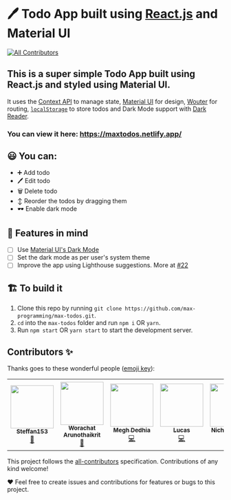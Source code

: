 # 🖊️ Todo App built using [React.js](https://reactjs.org/) and Material UI
<!-- ALL-CONTRIBUTORS-BADGE:START - Do not remove or modify this section -->
[![All Contributors](https://img.shields.io/badge/all_contributors-6-orange.svg?style=flat-square)](#contributors-)
<!-- ALL-CONTRIBUTORS-BADGE:END -->

## This is a super simple Todo App built using React.js and styled using Material UI.

It uses the [Context API](https://reactjs.org/docs/context.html) to manage state, [Material UI](https://material-ui.com/) for design, [Wouter](https://github.com/molefrog/wouter) for routing, [`localStorage`](https://developer.mozilla.org/en-US/docs/Web/API/Window/localStorage) to store todos and Dark Mode support with [Dark Reader](https://darkreader.org/).

### You can view it here: https://maxtodos.netlify.app/

## 😃 You can:

- ➕ Add todo
- 🖊️ Edit todo
- 🗑️ Delete todo
- ↕️ Reorder the todos by dragging them
- 🕶️ Enable dark mode

## 🧠 Features in mind

- [ ] Use [Material UI's Dark Mode](https://material-ui.com/customization/palette/#user-preference)
- [ ] Set the dark mode as per user's system theme
- [ ] Improve the app using Lighthouse suggestions. More at [#22](https://github.com/max-programming/max-todos/issues/22)

## 🏗️ To build it

1. Clone this repo by running `git clone https://github.com/max-programming/max-todos.git`.
2. `cd` into the `max-todos` folder and run `npm i` OR `yarn`.
3. Run `npm start` OR `yarn start` to start the development server.

## Contributors ✨

Thanks goes to these wonderful people ([emoji key](https://allcontributors.org/docs/en/emoji-key)):

<!-- ALL-CONTRIBUTORS-LIST:START - Do not remove or modify this section -->
<!-- prettier-ignore-start -->
<!-- markdownlint-disable -->
<table>
  <tr>
    <td align="center"><a href="https://github.com/Steffan153"><img src="https://avatars0.githubusercontent.com/u/40404519?v=4" width="100px;" alt=""/><br /><sub><b>Steffan153</b></sub></a><br /><a href="#ideas-Steffan153" title="Ideas, Planning, & Feedback">🤔</a></td>
    <td align="center"><a href="https://github.com/worachatsun"><img src="https://avatars0.githubusercontent.com/u/9085914?v=4" width="100px;" alt=""/><br /><sub><b>Worachat Arunothaikrit</b></sub></a><br /><a href="#ideas-worachatsun" title="Ideas, Planning, & Feedback">🤔</a></td>
    <td align="center"><a href="https://github.com/m11dedhia"><img src="https://avatars3.githubusercontent.com/u/13602231?v=4" width="100px;" alt=""/><br /><sub><b>Megh Dedhia</b></sub></a><br /><a href="https://github.com/max-programming/max-todos/commits?author=m11dedhia" title="Code">💻</a></td>
    <td align="center"><a href="https://github.com/lucas-jg"><img src="https://avatars2.githubusercontent.com/u/31200025?v=4" width="100px;" alt=""/><br /><sub><b>Lucas</b></sub></a><br /><a href="https://github.com/max-programming/max-todos/commits?author=lucas-jg" title="Code">💻</a></td>
    <td align="center"><a href="https://github.com/ykchan052"><img src="https://avatars3.githubusercontent.com/u/11728676?v=4" width="100px;" alt=""/><br /><sub><b>Nicholas Chan</b></sub></a><br /><a href="https://github.com/max-programming/max-todos/commits?author=ykchan052" title="Code">💻</a></td>
    <td align="center"><a href="https://dev.to/tusharkashyap63"><img src="https://avatars3.githubusercontent.com/u/65089058?v=4" width="100px;" alt=""/><br /><sub><b>Tushar Kashyap</b></sub></a><br /><a href="https://github.com/max-programming/max-todos/commits?author=tusharkashyap63" title="Code">💻</a></td>
  </tr>
</table>

<!-- markdownlint-enable -->
<!-- prettier-ignore-end -->
<!-- ALL-CONTRIBUTORS-LIST:END -->

This project follows the [all-contributors](https://github.com/all-contributors/all-contributors) specification. Contributions of any kind welcome!

❤️ Feel free to create issues and contributions for features or bugs to this project.
